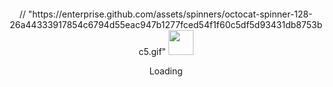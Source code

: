 <div align="center">
	<br>
	<br>
	<br>
	<br>
	// "https://enterprise.github.com/assets/spinners/octocat-spinner-128-26a44333917854c6794d55eac947b1277fced54f1f60c5df5d93431db8753bc5.gif"
	<img src="ppp_emerge.gif" width="40" height="40">
	<p>Loading</p>
	<br>
	<br>
	<br>
	<br>
</div>
